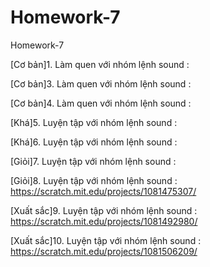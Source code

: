 # Homework-7
Homework-7

[Cơ bản]1. Làm quen với nhóm lệnh sound : 

[Cơ bản]3. Làm quen với nhóm lệnh sound : 

[Cơ bản]4. Làm quen với nhóm lệnh sound : 

[Khá]5. Luyện tập với nhóm lệnh sound :

[Khá]6. Luyện tập với nhóm lệnh sound : 

[Giỏi]7. Luyện tập với nhóm lệnh sound :

[Giỏi]8. Luyện tập với nhóm lệnh sound : https://scratch.mit.edu/projects/1081475307/

[Xuất sắc]9. Luyện tập với nhóm lệnh sound : https://scratch.mit.edu/projects/1081492980/

[Xuất sắc]10. Luyện tập với nhóm lệnh sound : https://scratch.mit.edu/projects/1081506209/
